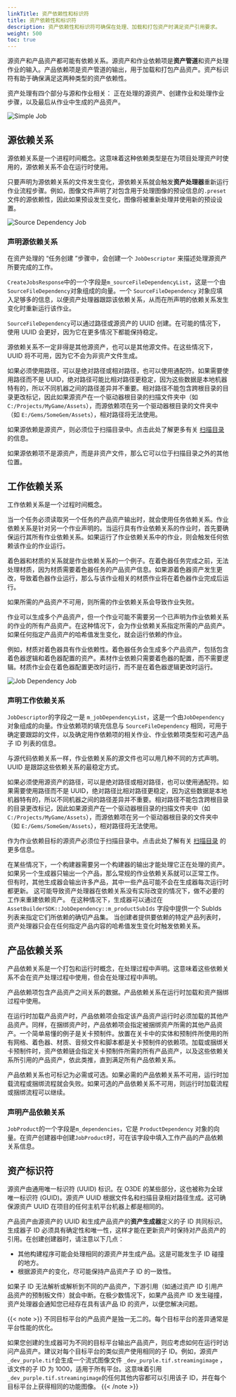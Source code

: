 ```yaml
---
linkTitle: 资产依赖性和标识符
title: 资产依赖性和标识符
description: 资产依赖性和标识符可确保在处理、加载和打包资产时满足资产引用要求。
weight: 500
toc: true
---
```


源资产和产品资产都可能有依赖关系。源资产和作业依赖项是**资产管道**和资产处理作业的输入。产品依赖项是资产管道的输出，用于加载和打包产品资产。资产标识符有助于确保满足这两种类型的资产依赖性。

资产处理有四个部分与源和作业相关： 正在处理的源资产、创建作业和处理作业步骤，以及最后从作业中生成的产品资产。

![Simple Job](/images/user-guide/assets/pipeline/asset_dependencies/simple_job.png)

## 源依赖关系

源依赖关系是一个进程时间概念。这意味着这种依赖类型是在为项目处理资产时使用的，源依赖关系不会在运行时使用。

只要声明为源依赖关系的文件发生变化，源依赖关系就会触发**资产处理器**重新运行作业流程步骤。例如，图像文件声明了对包含用于处理图像的预设信息的`.preset`文件的源依赖性，因此如果预设发生变化，图像将被重新处理并使用新的预设设置。

![Source Dependency Job](/images/user-guide/assets/pipeline/asset_dependencies/source_dependency.png)

### 声明源依赖关系

在资产处理的 “任务创建 ”步骤中，会创建一个 `JobDescriptor` 来描述处理源资产所要完成的工作。

`CreateJobsResponse`中的一个字段是`m_sourceFileDependencyList`，这是一个由`SourceFileDependency`对象组成的向量。一个 `SourceFileDependency` 对象应填入足够多的信息，以便资产处理器跟踪该依赖关系，从而在所声明的依赖关系发生变化时重新运行该作业。

`SourceFileDependency`可以通过路径或源资产的 UUID 创建。在可能的情况下，使用 UUID 会更好，因为它在更多情况下都能保持稳定。

源依赖关系不一定非得是其他源资产，也可以是其他源文件。在这些情况下，UUID 将不可用，因为它不会为非资产文件生成。

如果必须使用路径，可以是绝对路径或相对路径，也可以使用通配符。如果需要使用路径而不是 UUID，绝对路径可能比相对路径更稳定，因为这些数据是本地机器特有的，所以不同机器之间的路径差异并不重要。相对路径不能包含跨根目录的目录更改标记，因此如果源资产在一个驱动器根目录的扫描文件夹中（如 `C:/Projects/MyGame/Assets`），而源依赖项在另一个驱动器根目录的文件夹中（如 `E:/Gems/SomeGem/Assets`），相对路径将无法使用。

如果源依赖是源资产，则必须位于扫描目录中。点击此处了解更多有关 [扫描目录](/docs/user-guide/assets/pipeline/scan-directories/) 的信息。

如果源依赖项不是源资产，而是非资产文件，那么它可以位于扫描目录之外的其他位置。

## 工作依赖关系

工作依赖关系是一个过程时间概念。

当一个任务必须读取另一个任务的产品资产输出时，就会使用任务依赖关系。作业依赖关系是针对另一个作业声明的。当运行具有作业依赖关系的作业时，首先要确保运行其所有作业依赖关系。如果运行了作业依赖关系中的作业，则会触发任何依赖该作业的作业运行。

着色器和材质的关系就是作业依赖关系的一个例子。在着色器任务完成之前，无法处理材质，因为材质需要着色器任务的产品资产信息。如果源着色器资产发生更改，导致着色器作业运行，那么与该作业相关的材质作业将在着色器作业完成后运行。

如果所需的产品资产不可用，则所需的作业依赖关系会导致作业失败。

作业可以生成多个产品资产，但一个作业可能不需要另一个已声明为作业依赖关系的作业的所有产品资产。在这种情况下，会为作业依赖关系指定所需的产品资产。如果任何指定产品资产的哈希值发生变化，就会运行依赖的作业。

例如，材质对着色器具有作业依赖性。着色器任务会生成多个产品资产，包括包含着色器逻辑和着色器配置的资产。素材作业依赖只需要着色器的配置，而不需要逻辑。材质作业会在着色器配置更改时运行，而不是在着色器逻辑更改时运行。

![Job Dependency Job](/images/user-guide/assets/pipeline/asset_dependencies/job_dependency.png)

### 声明工作依赖关系

`JobDescriptor`的字段之一是 `m_jobDependencyList`，这是一个由`JobDependency`对象组成的向量。作业依赖项的填充信息与 `SourceFileDependency` 相同，可用于确定要跟踪的文件，以及确定用作依赖项的相关作业、作业依赖项类型和可选产品子 ID 列表的信息。

与源代码依赖关系一样，作业依赖关系的源文件也可以用几种不同的方式声明。UUID 是跟踪这些依赖关系的最稳定方式。

如果必须使用源资产的路径，可以是绝对路径或相对路径，也可以使用通配符。如果需要使用路径而不是 UUID，绝对路径比相对路径更稳定，因为这些数据是本地机器特有的，所以不同机器之间的路径差异并不重要。相对路径不能包含跨根目录的目录更改标记，因此如果源资产在一个驱动器根目录的扫描文件夹中（如 `C:/Projects/MyGame/Assets`），而源依赖项在另一个驱动器根目录的文件夹中（如 `E:/Gems/SomeGem/Assets`），相对路径将无法使用。

作为作业依赖目标的源资产必须位于扫描目录中。点击此处了解有关 [扫描目录](/docs/user-guide/assets/pipeline/scan-directories/) 的更多信息。

在某些情况下，一个构建器需要另一个构建器的输出才能处理它正在处理的资产。 如果另一个生成器只输出一个产品，那么常规的作业依赖关系就可以正常工作。 但有时，其他生成器会输出许多产品，其中一些产品可能不会在生成器每次运行时都更新。 这可能导致资产处理器在依赖关系没有实际改变的情况下，做不必要的工作来重建依赖资产。 在这种情况下，生成器可以通过在 `AssetBuilderSDK::JobDependency::m_productSubIds` 字段中提供一个 SubIds 列表来指定它们所依赖的确切产品集。 当创建者提供要依赖的特定产品列表时，资产处理器只会在任何指定产品内容的哈希值发生变化时触发依赖关系。

## 产品依赖关系

产品依赖关系是一个打包和运行时概念，在处理过程中声明。这意味着这些依赖关系不会在资产处理过程中使用，但会在处理过程中声明。

产品依赖项包含产品资产之间关系的数据。产品依赖关系在运行时加载和资产捆绑过程中使用。

在运行时加载产品资产时，产品依赖项会指定该产品资产运行时必须加载的其他产品资产。同样，在捆绑资产时，产品依赖项会指定被捆绑资产所需的其他产品资产。一个简单易懂的例子是关卡预制件。放置在关卡中的实体和预制件所使用的所有网格、着色器、材质、音频文件和脚本都是关卡预制件的依赖项。加载或捆绑关卡预制件时，资产依赖链会指定关卡预制件所需的所有产品资产，以及这些依赖关系所引用的产品资产，依此类推，直到满足所有产品依赖关系。

产品依赖关系也可标记为必需或可选。如果必需的产品依赖关系不可用，运行时加载流程或捆绑流程就会失败。如果可选的产品依赖关系不可用，则运行时加载流程或捆绑流程可以继续。

### 声明产品依赖关系

`JobProduct`的一个字段是`m_dependencies`，它是 `ProductDependency` 对象的向量。在资产创建器中创建`JobProduct`时，可在该字段中填入工作产品的产品依赖关系信息。

## 资产标识符

源资产由通用唯一标识符 (UUID) 标识。在 O3DE 的某些部分，这也被称为全球唯一标识符 (GUID)。源资产 UUID 根据文件名和扫描目录相对路径生成。这可确保源资产 UUID 在项目的任何主机平台机器上都是相同的。

产品资产由源资产的 UUID 和生成产品资产的**资产生成器**定义的子 ID 共同标识。生成器子 ID 必须具有确定性和唯一性，这样才能在更新资产时保持对产品资产的引用。在创建创建器时，请注意以下几点：

* 其他构建程序可能会处理相同的源资产并生成产品。这是可能发生子 ID 碰撞的地方。
* 根据源资产的变化，尽可能保持产品资产子 ID 的一致性。

如果子 ID 无法解析或解析到不同的产品资产，下游引用（如通过资产 ID 引用产品资产的预制板文件）就会中断。在极少数情况下，如果产品资产 ID 发生碰撞，资产处理器会通知您已经存在具有该产品 ID 的资产，以便您解决问题。

{{< note >}}
不同目标平台的产品资产是独一无二的。每个目标平台的差异通常是平台性能的优化。

如果您创建的生成器可为不同的目标平台输出产品资产，则应考虑如何在运行时访问产品资产。建议对每个目标平台的类似资产使用相同的子 ID。例如，源资产`_dev_purple.tif`会生成一个流式图像文件 `_dev_purple.tif.streamingimage` ，该文件的子 ID 为 1000，适用于所有平台。这意味着引用`_dev_purple.tif.streamingimage`的任何其他内容都可以引用该子 ID，并在每个目标平台上获得相同的功能图像。
{{< /note >}}
